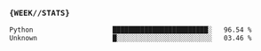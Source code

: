### `{WEEK//STATS}` 
<!--START_SECTION:waka-->

```txt
Python                    ████████████████████████░   96.54 %
Unknown                   █░░░░░░░░░░░░░░░░░░░░░░░░   03.46 %
```

<!--END_SECTION:waka-->
